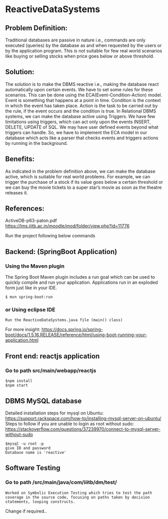 # ReactiveDataSystems

## Problem Definition:
Traditional databases are passive in nature i.e., commands are only executed (queries) by the database as and when requested by the users or by the application program. This is not suitable for few real world scenarios like buying or selling stocks when price goes below or above threshold.

## Solution:
The solution is to make the DBMS reactive i.e., making the database react automatically upon certain events. We have to set some rules for these scenarios. This can be done using the ECA(Event-Condition-Action) model. Event is something that happens at a point in time.
Condition is the context in which the event has taken place. Action is the task to be carried out by the rule, if the event occurs and the condition is true.
In Relational DBMS systems, we can make the database active using Triggers. We have few limitations using triggers, which can act only upon the events INSERT, DELETE, UPDATE of SQL. We may have user defined events beyond what triggers can handle. So, we have to implement the ECA model in our database which acts like a parser that checks events and triggers actions by running in the background.

## Benefits:
As indicated in the problem definition above, we can make the database active, which is suitable for real world problems. For example, we can trigger the purchase of a stock if its value goes below a certain threshold or we can buy the movie tickets to a super star’s movie as soon as the theatre releases it.

## References:
ActiveDB-p63-paton.pdf ​ https://lms.iiitb.ac.in/moodle/mod/folder/view.php?id=11776

Run the project following below commands

## Backend: (SpringBoot Application)

### Using the Maven plugin
  The Spring Boot Maven plugin includes a run goal which can be used to quickly compile and run your application. Applications run in an exploded form just like in your IDE.

  	$ mvn spring-boot:run

### or Using eclipse IDE
	Run the ReactiveDataSystems.java file (main() class)
  
  For more insight: https://docs.spring.io/spring-boot/docs/1.5.16.RELEASE/reference/html/using-boot-running-your-application.html

## Front end: reactjs application

### Go to path src/main/webapp/reactjs
	$npm install
	$npm start

## DBMS MySQL database
  Detailed installation steps for mysql on Ubuntu: https://support.rackspace.com/how-to/installing-mysql-server-on-ubuntu/
  Steps to follow if you are unable to login as root without sudo: https://stackoverflow.com/questions/37239970/connect-to-mysql-server-without-sudo
  
	$mysql -u root -p
	give ID and password
	Database name is 'reactive'
  
## Software Testing

### Go to path /src/main/java/com/iiitb/dm/test/
	Worked on Symbolic Execution Testing which tries to test the path coverage in the source code, focusing on paths taken by decision statements, looping constructs.
 Change if required..
